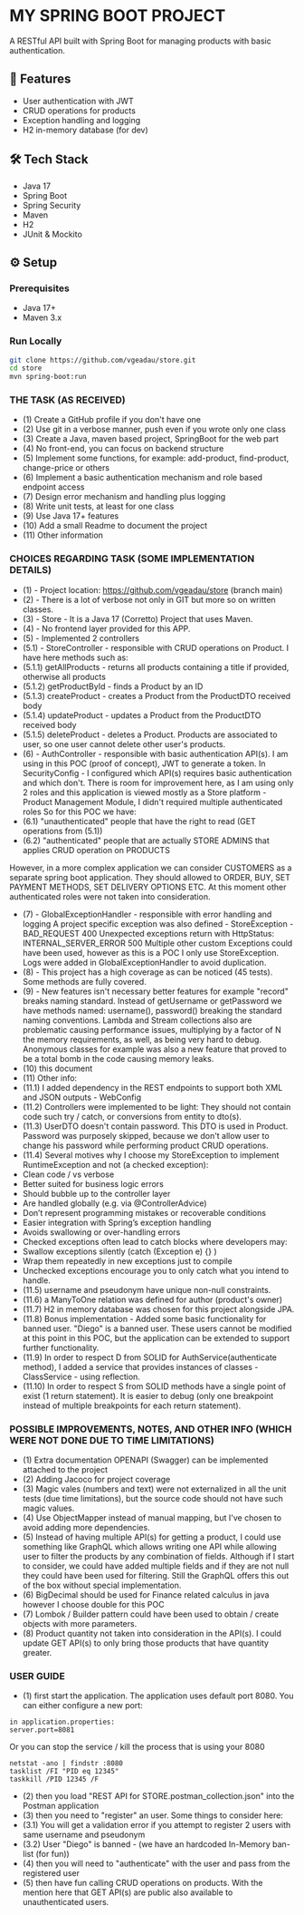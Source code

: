 # MY SPRING BOOT PROJECT
A RESTful API built with Spring Boot for managing products with basic authentication.

## 🚀 Features
- User authentication with JWT
- CRUD operations for products
- Exception handling and logging
- H2 in-memory database (for dev)

## 🛠 Tech Stack

- Java 17
- Spring Boot
- Spring Security
- Maven
- H2
- JUnit & Mockito

## ⚙️ Setup

### Prerequisites
- Java 17+
- Maven 3.x

### Run Locally

```bash
git clone https://github.com/vgeadau/store.git
cd store
mvn spring-boot:run
```

### THE TASK (AS RECEIVED)
- (1) Create a GitHub profile if you don't have one
- (2) Use git in a verbose manner, push even if you wrote only one class
- (3) Create a Java, maven based project, SpringBoot for the web part
- (4) No front-end, you can focus on backend structure
- (5) Implement some functions, for example: add-product, find-product, change-price or others
- (6) Implement a basic authentication mechanism and role based endpoint access
- (7) Design error mechanism and handling plus logging
- (8) Write unit tests, at least for one class
- (9) Use Java 17+ features
- (10) Add a small Readme to document the project
- (11) Other information

### CHOICES REGARDING TASK (SOME IMPLEMENTATION DETAILS)
- (1) - Project location: https://github.com/vgeadau/store (branch main)
- (2) - There is a lot of verbose not only in GIT but more so on written classes.
- (3) - Store - It is a Java 17 (Corretto) Project that uses Maven.
- (4) - No frontend layer provided for this APP.
- (5) - Implemented 2 controllers
- (5.1) - StoreController - responsible with CRUD operations on Product. I have here methods such as:
- (5.1.1) getAllProducts - returns all products containing a title if provided, otherwise all products
- (5.1.2) getProductById - finds a Product by an ID
- (5.1.3) createProduct - creates a Product from the ProductDTO received body
- (5.1.4) updateProduct - updates a Product from the ProductDTO received body
- (5.1.5) deleteProduct - deletes a Product.
Products are associated to user, so one user cannot delete other user's products.
- (6) - AuthController - responsible with basic authentication API(s). I am using in this POC (proof of concept),
JWT to generate a token. 
In SecurityConfig - I configured which API(s) requires basic authentication and which don't. 
There is room for improvement here, as I am using only 2 roles and this application is viewed mostly as
a Store platform - Product Management Module, I didn't required multiple authenticated roles
So for this POC we have:
- (6.1) "unauthenticated" people that have the right to read (GET operations from (5.1))
- (6.2) "authenticated" people that are actually STORE ADMINS that applies CRUD operation on PRODUCTS

However, in a more complex application we can consider CUSTOMERS as a separate spring boot application. 
They should allowed to ORDER, BUY, SET PAYMENT METHODS, SET DELIVERY OPTIONS ETC. 
At this moment other authenticated roles were not taken into consideration.
- (7) - GlobalExceptionHandler - responsible with error handling and logging
A project specific exception was also defined - StoreException - BAD_REQUEST 400
Unexpected exceptions return with HttpStatus: INTERNAL_SERVER_ERROR 500
Multiple other custom Exceptions could have been used, however as this is a POC I only use StoreException.
Logs were added in GlobalExceptionHandler to avoid duplication.
- (8) - This project has a high coverage as can be noticed (45 tests). Some methods are fully covered.
- (9) - New features isn't necessary better features for example "record" breaks naming standard.
Instead of getUsername or getPassword we have methods named: username(), password() breaking the standard naming conventions.
Lambda and Stream collections also are problematic causing performance issues, multiplying by a factor of N the memory
requirements, as well, as being very hard to debug.
Anonymous classes for example was also a new feature that proved to be a total bomb in the code causing memory leaks.
- (10) this document
- (11) Other info:
- (11.1) I added dependency in the REST endpoints to support both XML and JSON outputs - WebConfig
- (11.2) Controllers were implemented to be light:
They should not contain code such try / catch, or conversions from entity to dto(s).
- (11.3) UserDTO doesn't contain password. This DTO is used in Product. Password was purposely skipped,
because we don't allow user to change his password while performing product CRUD operations.
- (11.4) Several motives why I choose my StoreException to implement RuntimeException and not (a checked exception):
 - Clean code / vs verbose
 - Better suited for business logic errors
 - Should bubble up to the controller layer
 - Are handled globally (e.g. via @ControllerAdvice)
 - Don’t represent programming mistakes or recoverable conditions
 - Easier integration with Spring’s exception handling
 - Avoids swallowing or over-handling errors
 - Checked exceptions often lead to catch blocks where developers may:
 - Swallow exceptions silently (catch (Exception e) {} )
 - Wrap them repeatedly in new exceptions just to compile
 - Unchecked exceptions encourage you to only catch what you intend to handle.
- (11.5) username and pseudonym have unique non-null constraints.
- (11.6) a ManyToOne relation was defined for author (product's owner)
- (11.7) H2 in memory database was chosen for this project alongside JPA.
- (11.8) Bonus implementation - Added some basic functionality for banned user. "Diego" is a banned user.
These users cannot be modified at this point in this POC, but the application can be extended to support
further functionality.
- (11.9) In order to respect D from SOLID for AuthService(authenticate method), I added a service that
provides instances of classes - ClassService - using reflection.
- (11.10) In order to respect S from SOLID methods have a single point of exist (1 return statement). It is
easier to debug (only one breakpoint instead of multiple breakpoints for each return statement).

### POSSIBLE IMPROVEMENTS, NOTES, AND OTHER INFO (WHICH WERE NOT DONE DUE TO TIME LIMITATIONS)
- (1) Extra documentation OPENAPI (Swagger) can be implemented attached to the project
- (2) Adding Jacoco for project coverage
- (3) Magic vales (numbers and text) were not externalized in all the unit tests (due time limitations), but
the source code should not have such magic values.
- (4) Use ObjectMapper instead of manual mapping, but I've chosen to avoid adding more dependencies.
- (5) Instead of having multiple API(s) for getting a product, I could use something like GraphQL which allows
writing one API while allowing user to filter the products by any combination of fields.
Although if I start to consider, we could have added multiple fields and if they are not null they could have been
used for filtering. Still the GraphQL offers this out of the box without special implementation.
- (6) BigDecimal should be used for Finance related calculus in java however I choose double for this POC
- (7) Lombok / Builder pattern could have been used to obtain / create objects with more parameters.
- (8) Product quantity not taken into consideration in the API(s). I could update GET API(s) to only
bring those products that have quantity greater.

### USER GUIDE
- (1) first start the application. The application uses default port 8080.
You can either configure a new port:
```
in application.properties:
server.port=8081
```
Or you can stop the service / kill the process that is using your 8080
```
netstat -ano | findstr :8080
tasklist /FI "PID eq 12345"
taskkill /PID 12345 /F
```

- (2) then you load "REST API for STORE.postman_collection.json" into the Postman application
- (3) then you need to "register" an user. Some things to consider here:
- (3.1) You will get a validation error if you attempt to register 2 users with same username and pseudonym
- (3.2) User "Diego" is banned - (we have an hardcoded In-Memory ban-list (for fun))
- (4) then you will need to "authenticate" with the user and pass from the registered user 
- (5) then have fun calling CRUD operations on products. With the mention here that GET API(s) are public 
also available to unauthenticated users.
